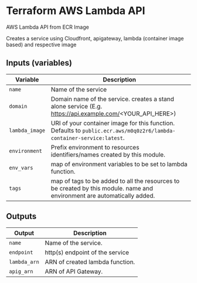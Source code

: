 # Terraform AWS Lambda API
AWS Lambda API from ECR Image

Creates a service using Cloudfront, apigateway, lambda (container image based) and respective image 

## Inputs (variables)

| Variable       | Description                                                                                                                     |
| -------------- | ------------------------------------------------------------------------------------------------------------------------------- |
| `name`         | Name of the service                                                                                                             |
| `domain`       | Domain name of the service. creates a stand alone service (E.g. https://api.example.com/<YOUR_API_HERE>)  |
| `lambda_image` | URI of your container image for this function. Defaults to `public.ecr.aws/m0q0z2r6/lambda-container-service:latest`.           |
| `environment`  | Prefix environment to resources identifiers/names created by this module.                                                       |
| `env_vars`     | map of environment variables to be set to lambda function.                                                                      |
| `tags`         | map of tags to be added to all the resources to be created by this module. name and environment are automatically added.        |

## Outputs
| Output                        | Description                                 |
| ----------------------------- | ------------------------------------------- |
| `name`                        | Name of the service.                        |
| `endpoint`                    | http(s) endpoint of the service             |
| `lambda_arn`                  | ARN of created lambda function.             |
| `apig_arn`                    | ARN of API Gateway.                         |
